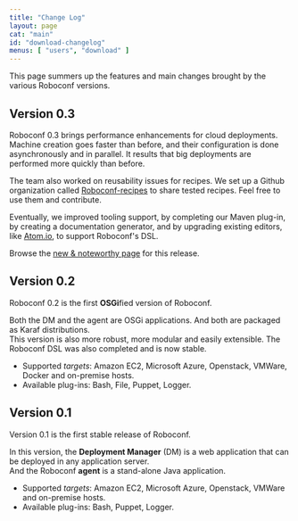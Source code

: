 ```yaml
---
title: "Change Log"
layout: page
cat: "main"
id: "download-changelog"
menus: [ "users", "download" ]
---
```


This page summers up the features and main changes brought by the various Roboconf versions.


## Version 0.3

Roboconf 0.3 brings performance enhancements for cloud deployments.  
Machine creation goes faster than before, and their configuration is
done asynchronously and in parallel. It results that big deployments
are performed more quickly than before.

The team also worked on reusability issues for recipes. We set up a Github
organization called [Roboconf-recipes](https://github.com/roboconf-recipes) to
share tested recipes. Feel free to use them and contribute.

Eventually, we improved tooling support, by completing our Maven plug-in, by creating
a documentation generator, and by upgrading existing editors, like [Atom.io](https://atom.io/),
to support Roboconf's DSL.

Browse the [new &amp; noteworthy page](new/new-and-noteworthy-0.3.html) for this release.


## Version 0.2

Roboconf 0.2 is the first **OSGi**fied version of Roboconf.

Both the DM and the agent are OSGi applications. And both are packaged as Karaf distributions.  
This version is also more robust, more modular and easily extensible.
The Roboconf DSL was also completed and is now stable.

* Supported *targets*: Amazon EC2, Microsoft Azure, Openstack, VMWare, Docker and on-premise hosts.
* Available plug-ins: Bash, File, Puppet, Logger.


## Version 0.1

Version 0.1 is the first stable release of Roboconf.  

In this version, the **Deployment Manager** (DM) is a web application that can be deployed in any application server.  
And the Roboconf **agent** is a stand-alone Java application.

* Supported *targets*: Amazon EC2, Microsoft Azure, Openstack, VMWare and on-premise hosts.
* Available plug-ins: Bash, Puppet, Logger.
